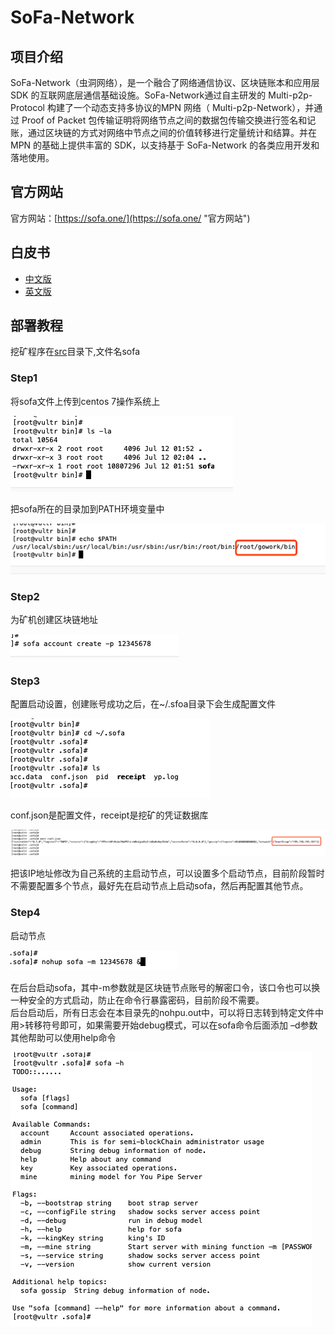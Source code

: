# SoFa-Network
## 项目介绍 
SoFa-Network（虫洞网络），是一个融合了网络通信协议、区块链账本和应用层 SDK 的互联网底层通信基础设施。SoFa-Network通过自主研发的 Multi-p2p-Protocol 构建了一个动态支持多协议的MPN 网络（ Multi-p2p-Network），并通过 Proof of Packet 包传输证明将网络节点之间的数据包传输交换进行签名和记账，通过区块链的方式对网络中节点之间的价值转移进行定量统计和结算。并在MPN 的基础上提供丰富的 SDK，以支持基于 SoFa-Network 的各类应用开发和落地使用。 

## 官方网站
官方网站：[https://sofa.one/](https://sofa.one/ "官方网站")

## 白皮书
* [中文版](./sofa-network项目白皮书.pdf)  
* [英文版](./sofa-network-white-paper.pdf)

## 部署教程
挖矿程序在[src](./src)目录下,文件名sofa
### Step1
将sofa文件上传到centos 7操作系统上  

![](./images/step1-1.png)

把sofa所在的目录加到PATH环境变量中  

![](./images/step1-2.png)

### Step2
为矿机创建区块链地址  

![](./images/step2-1.png)

### Step3
配置启动设置，创建账号成功之后，在~/.sfoa目录下会生成配置文件  

![](./images/step3-1.png)

conf.json是配置文件，receipt是挖矿的凭证数据库  

![](./images/step3-2.png)

把该IP地址修改为自己系统的主启动节点，可以设置多个启动节点，目前阶段暂时不需要配置多个节点，最好先在启动节点上启动sofa，然后再配置其他节点。

### Step4
启动节点   

![](./images/step4-1.png)

在后台启动sofa，其中-m参数就是区块链节点账号的解密口令，该口令也可以换一种安全的方式启动，防止在命令行暴露密码，目前阶段不需要。  
后台启动后，所有日志会在本目录先的nohpu.out中，可以将日志转到特定文件中用>转移符号即可，如果需要开始debug模式，可以在sofa命令后面添加 –d参数  
其他帮助可以使用help命令

![](./images/step4-2.png)

